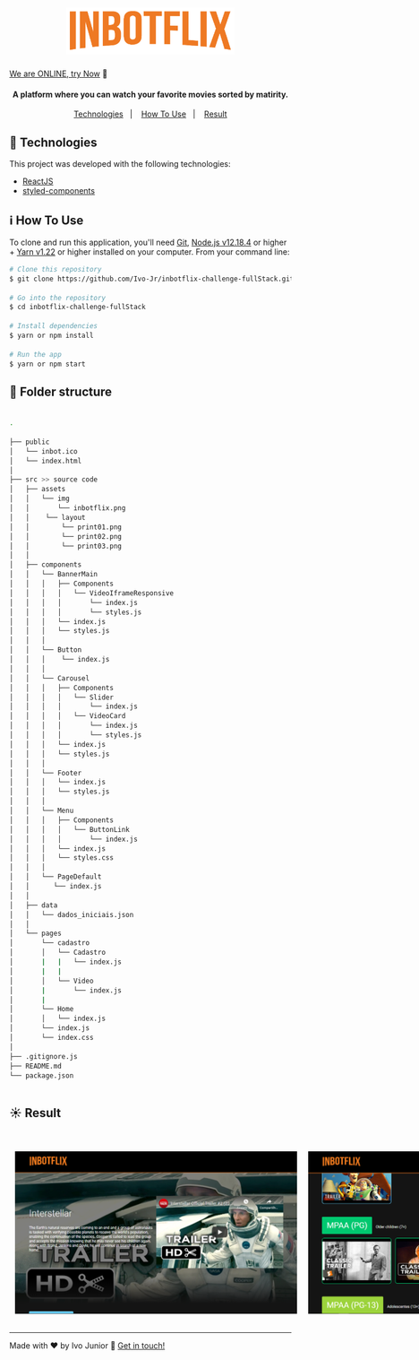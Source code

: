 
<h1 align="center">
    <img alt="InbotFlix" src="src/assets/img/inbotflix.png" width="300px" />
</h1>

[We are ONLINE, try Now](https://inbotflix.vercel.app) :tada:<br>



<h4 align="center">
  A platform where you can watch your favorite movies sorted by matirity.
</h4>

<p align="center">
  <a href="#rocket-technologies">Technologies</a>&nbsp;&nbsp;&nbsp;|&nbsp;&nbsp;&nbsp;
  <a href="#information_source-how-to-use">How To Use</a>&nbsp;&nbsp;&nbsp;|&nbsp;&nbsp;&nbsp;
  <a href="#sunny-result">Result</a>
</p>



## :rocket: Technologies

This project was developed with the following technologies:

- [ReactJS](https://reactjs.org/)
- [styled-components](https://www.styled-components.com/)


## :information_source: How To Use

To clone and run this application, you'll need [Git](https://git-scm.com), [Node.js v12.18.4][nodejs] or higher + [Yarn v1.22][yarn] or higher installed on your computer. From your command line:

```bash
# Clone this repository
$ git clone https://github.com/Ivo-Jr/inbotflix-challenge-fullStack.git

# Go into the repository
$ cd inbotflix-challenge-fullStack

# Install dependencies
$ yarn or npm install

# Run the app
$ yarn or npm start
```

## :file_folder: Folder structure

```bash

.

├── public
│   └── inbot.ico
│   └── index.html
│
├── src >> source code
│   ├── assets
│   │   └── img
│   │       └── inbotflix.png
│   │    └── layout
│   │        └── print01.png
│   │        └── print02.png
│   │        └── print03.png
│   │
│   ├── components
│   │   └── BannerMain
│   │   │   ├── Components
│   │   │   │   └── VideoIframeResponsive
│   │   │   │       └── index.js
│   │   │   │       └── styles.js
│   │   │   └── index.js
│   │   │   └── styles.js
│   │   │
│   │   └── Button
│   │   │    └── index.js
│   │   │
│   │   └── Carousel
│   │   │   ├── Components
│   │   │   │   └── Slider
│   │   │   │       └── index.js
│   │   │   │   └── VideoCard
│   │   │   │       └── index.js
│   │   │   │       └── styles.js
│   │   │   └── index.js
│   │   │   └── styles.js
│   │   │
│   │   └── Footer
│   │   │   └── index.js
│   │   │   └── styles.js
│   │   │
│   │   └── Menu
│   │   │   ├── Components
│   │   │   │   └── ButtonLink
│   │   │   │       └── index.js
│   │   │   └── index.js
│   │   │   └── styles.css
│   │   │
│   │   └── PageDefault
│   │      └── index.js
│   │
│   ├── data
│   │   └── dados_iniciais.json
│   │
│   └── pages
│       └── cadastro
│       │   └── Cadastro
│       |   |   └── index.js
│       |   |
│       │   └── Video
│       |       └── index.js
│       |
│       └── Home
│       │   └── index.js
│       └── index.js
│       └── index.css
│
├── .gitignore.js
├── README.md
└── package.json



```

## :sunny: Result

  <div style="display: flex;   flex-direction: column;
  align-items: center;">
  <h1 align="center" style="display: flex; flex-direction:row;">
      <img   style="margin: 0 10px;" alt="inbotflix-img" src="src/assets/layout/print01.png" />
       <br>
       <br>
       <br>
      <img   style="margin: 0 10px;" alt="inbotflix-img" src="src/assets/layout/print02.png" />
      <br>
      <br>
      <br>
      <img  style="margin: 0 10px;" alt="inbotflix-img" src="src/assets/layout/print03.png" />
  </h1>     
  </div>

---

Made with ♥ by Ivo Junior :wave: [Get in touch!](https://www.linkedin.com/in/jos%C3%A9-ivo-maciel-j%C3%BAnior-658136145/)

[nodejs]: https://nodejs.org/
[yarn]: https://yarnpkg.com/
[vc]: https://code.visualstudio.com/

